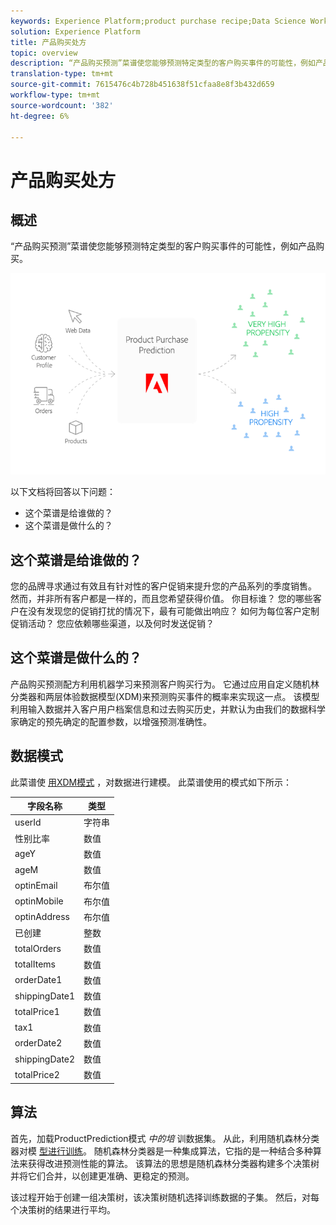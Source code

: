 ```yaml
---
keywords: Experience Platform;product purchase recipe;Data Science Workspace;popular topics;recipes;pre build recipe
solution: Experience Platform
title: 产品购买处方
topic: overview
description: “产品购买预测”菜谱使您能够预测特定类型的客户购买事件的可能性，例如产品购买。
translation-type: tm+mt
source-git-commit: 7615476c4b728b451638f51cfaa8e8f3b432d659
workflow-type: tm+mt
source-wordcount: '382'
ht-degree: 6%

---
```



# 产品购买处方

## 概述

“产品购买预测”菜谱使您能够预测特定类型的客户购买事件的可能性，例如产品购买。

![](../images/pre-built-recipes/ppp_bigpicture.png)

以下文档将回答以下问题：
* 这个菜谱是给谁做的？
* 这个菜谱是做什么的？

## 这个菜谱是给谁做的？

您的品牌寻求通过有效且有针对性的客户促销来提升您的产品系列的季度销售。 然而，并非所有客户都是一样的，而且您希望获得价值。 你目标谁？ 您的哪些客户在没有发现您的促销打扰的情况下，最有可能做出响应？ 如何为每位客户定制促销活动？ 您应依赖哪些渠道，以及何时发送促销？

## 这个菜谱是做什么的？

产品购买预测配方利用机器学习来预测客户购买行为。 它通过应用自定义随机林分类器和两层体验数据模型(XDM)来预测购买事件的概率来实现这一点。 该模型利用输入数据并入客户用户档案信息和过去购买历史，并默认为由我们的数据科学家确定的预先确定的配置参数，以增强预测准确性。

## 数据模式

此菜谱使 [用XDM模式](../../xdm/home.md) ，对数据进行建模。 此菜谱使用的模式如下所示：

| 字段名称 | 类型 |
--- | ---
| userId | 字符串 |
| 性别比率 | 数值 |
| ageY | 数值 |
| ageM | 数值 |
| optinEmail | 布尔值 |
| optinMobile | 布尔值 |
| optinAddress | 布尔值 |
| 已创建 | 整数 |
| totalOrders | 数值 |
| totalItems | 数值 |
| orderDate1 | 数值 |
| shippingDate1 | 数值 |
| totalPrice1 | 数值 |
| tax1 | 数值 |
| orderDate2 | 数值 |
| shippingDate2 | 数值 |
| totalPrice2 | 数值 |


## 算法

首先，加载ProductPrediction模式 *中的培* 训数据集。 从此，利用随机森林分类器对模 [型进行训练](https://scikit-learn.org/stable/modules/generated/sklearn.ensemble.RandomForestClassifier.html)。 随机森林分类器是一种集成算法，它指的是一种结合多种算法来获得改进预测性能的算法。 该算法的思想是随机森林分类器构建多个决策树并将它们合并，以创建更准确、更稳定的预测。

该过程开始于创建一组决策树，该决策树随机选择训练数据的子集。 然后，对每个决策树的结果进行平均。